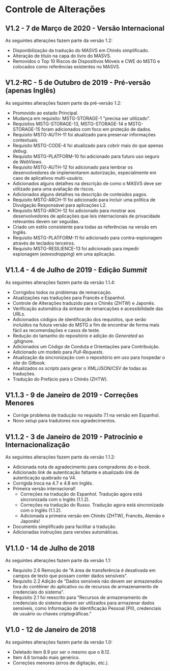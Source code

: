 # Controle de Alterações

## V1.2 - 7 de Março de 2020 - Versão Internacional

As seguintes alterações fazem parte da versão 1.2:

- Disponibilização da tradução do MASVS em Chinês simplificado.
- Alteração de título na capa do livro do MASVS.
- Removidos o Top 10 Riscos de Dispositivos Móveis e CWE do MSTG e colocados como referências existentes no MASVS.

## V1.2-RC - 5 de Outubro de 2019 - Pré-versão (apenas Inglês)

As seguintes alterações fazem parte da pré-versão 1.2:

- Promovido ao estado Principal.
- Mudança em requisito: MSTG-STORAGE-1 "precisa ser utilizado".
- Requisitos MSTG-STORAGE-13, MSTG-STORAGE-14 e MSTG-STORAGE-15 foram adicionados com foco em proteção de dados.
- Requisito MSTG-AUTH-11 foi atualizado para preservar informações contextuais.
- Requisito MSTG-CODE-4 foi atualizado para cobrir mais do que apenas *debug*.
- Requisito MSTG-PLATFORM-10 foi adicionado para futuro uso seguro de *WebViews*.
- Requisito MSTG-AUTH-12 foi adicionado para lembrar os desenvolvedores de implementarem autorização, especialmente em caso de aplicativos multi-usuário.
- Adicionados alguns detalhes na descrição de como o MASVS deve ser utilizado para uma avaliação de riscos.
- Adicionados alguns detalhes na descrição de conteúdos pagos.
- Requisito MSTG-ARCH-11 foi adicionado para incluir uma política de Divulgação Responsável para aplicações L2.
- Requisito MSTG-ARCH-12 foi adicionado para mostrar aos desenvolvedores de aplicações que leis internacionais de privacidade relevantes devem ser seguidas.
- Criado um estilo consistente para todas as referências na versão em Inglês.
- Requisito MSTG-PLATFORM-11 foi adicionado para contra-espionagem através de teclados terceiros.
- Requisito MSTG-RESILIENCE-13 foi adicionado para impedir espionagem (*eavesdropping*) em uma aplicação.

## V1.1.4 - 4 de Julho de 2019 - Edição *Summit*

As seguintes alterações fazem parte da versão 1.1.4:

- Corrigidos todos os problemas de remarcação.
- Atualizações nas traduções para Francês e Espanhol.
- Controle de Alterações traduzido para o Chinês (ZHTW) e Japonês.
- Verificação automática da sintaxe de remarcações e acessibilidade das URLs.
- Adicionados códigos de identificação dos requisitos, que serão incluídos na futura versão do MSTG a fim de encontrar de forma mais fácil as recomendações e casos de teste.
- Redução do tamanho do repositório e adição do *Generated* ao .gitignore.
- Adicionados um Código de Conduta e Orientações para Contribuição.
- Adicionado um modelo para *Pull-Requests*.
- Atualização da sincronização com o repositório em uso para hospedar o *site* do Gitbook.
- Atualizados os *scripts* para gerar o XML/JSON/CSV de todas as traduções.
- Tradução do Prefácio para o Chinês (ZHTW).

## V1.1.3 - 9 de Janeiro de 2019 - Correções Menores

- Corrige problema de tradução no requisito 7.1 na versão em Espanhol.
- Novo *setup* para tradutores nos agradecimentos.

## V1.1.2 - 3 de Janeiro de 2019 - Patrocínio e Internacionalização

As seguintes alterações fazem parte da versão 1.1.2:

- Adicionada nota de agradecimento para compradores do e-book.
- Adicionado *link* de autenticação faltante e atualizado *link* de autenticação quebrado na V4.
- Corrigida troca na 4.7 e 4.8 em Inglês.
- Primeira versão internacional!
  - Correções na tradução do Espanhol. Tradução agora está sincronizada com o Inglês (1.1.2).
  - Correções na tradução do Russo. Tradução agora está sincronizada com o Inglês (1.1.2).
  - Adicionada a primeira versão em Chinês (ZHTW), Francês, Alemão e Japonês!
- Documento simplificado para facilitar a tradução.
- Adicionadas instruções para versões automáticas.

## V1.1.0 - 14 de Julho de 2018

As seguintes alterações fazem parte da versão 1.1:

- Requisito 2.6 Remoção de "A área de transferência é desativada em campos de texto que possam conter dados sensíveis".
- Requisito 2.2 Adição de "Dados sensíveis não devem ser armazenados fora do contêiner do aplicativo ou de recursos de armazenamento de credenciais do sistema".
- Requisito 2.1 foi reescrito para "Recursos de armazenamento de credenciais do sistema devem ser utilizados para armazenar dados sensíveis, como Informação de Identificação Pessoal (PII), credenciais de usuário ou chaves criptográficas."

## V1.0 - 12 de Janeiro de 2018

As seguintes alterações fazem parte da versão 1.0:

- Deletado item 8.9 por ser o mesmo que o 8.12.
- Item 4.6 tornado mais genérico.
- Correções menores (erros de digitação, etc.).
